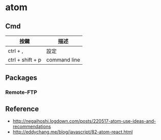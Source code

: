 # atom

## Cmd
|按鍵              |描述          |
|----------------- | ------------ |
| ctrl + ,         | 設定         |
| ctrl + shift + p | command line |

## Packages
### Remote-FTP

## Reference
* http://negaihoshi.logdown.com/posts/220517-atom-use-ideas-and-recommendations
* http://eddychang.me/blog/javascript/82-atom-react.html
